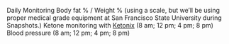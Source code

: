 Daily Monitoring
Body fat % / Weight % (using a scale, but we’ll be using proper medical grade equipment at San Francisco State University during Snapshots.)
Ketone monitoring with [Ketonix](http://www.ketonix.co/) (8 am; 12 pm; 4 pm; 8 pm)
Blood pressure (8 am; 12 pm; 4 pm; 8 pm)
